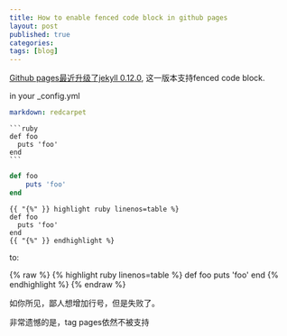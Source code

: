 ```yaml
---
title: How to enable fenced code block in github pages
layout: post
published: true
categories: 
tags: [blog]
---
```


[Github pages最近升级了jekyll 0.12.0](https://github.com/blog/1366-github-pages-updated-to-jekyll-0-12-0), 这一版本支持fenced code block.

in your \_config.yml

```yaml
markdown: redcarpet
```

    ```ruby
    def foo
      puts 'foo'
    end
    ```

```ruby
def foo
    puts 'foo'
end
```

```
{{ "{%" }} highlight ruby linenos=table %}
def foo
  puts 'foo'
end
{{ "{%" }} endhighlight %}
```
to:

{% raw %}
{% highlight ruby linenos=table %}
def foo
  puts 'foo'
end
{% endhighlight %}
{% endraw %}

如你所见，鄙人想增加行号，但是失败了。

非常遗憾的是，tag pages依然不被支持

